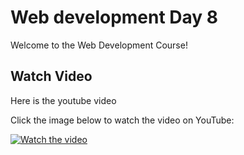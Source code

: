 # Web development Day 8

Welcome to the Web Development Course!

## Watch Video

Here is the youtube video

Click the image below to watch the video on YouTube:

[![Watch the video](https://img.youtube.com/vi/leakiz8EVCU/0.jpg)](https://youtu.be/leakiz8EVCU)
